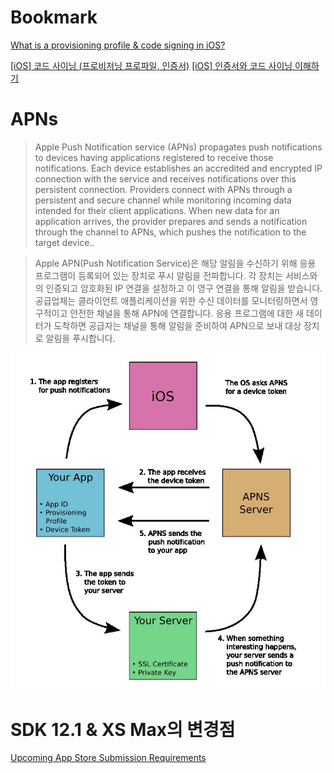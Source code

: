 # Bookmark

[What is a provisioning profile & code signing in iOS?](https://medium.com/@abhimuralidharan/what-is-a-provisioning-profile-in-ios-77987a7c54c2)

[[iOS] 코드 사이닝 (프로비저닝 프로파일, 인증서)](https://beankhan.tistory.com/115)
[[iOS] 인증서와 코드 사이닝 이해하기](http://la-stranger.blogspot.com/2014/04/ios.html)

# APNs

> Apple Push Notification service (APNs) propagates push notifications to devices having applications registered to receive those notifications. Each device establishes an accredited and encrypted IP connection with the service and receives notifications over this persistent connection. Providers connect with APNs through a persistent and secure channel while monitoring incoming data intended for their client applications. When new data for an application arrives, the provider prepares and sends a notification through the channel to APNs, which pushes the notification to the target device..

> Apple APN(Push Notification Service)은 해당 알림을 수신하기 위해 응용 프로그램이 등록되어 있는 장치로 푸시 알림을 전파합니다. 각 장치는 서비스와의 인증되고 암호화된 IP 연결을 설정하고 이 영구 연결을 통해 알림을 받습니다. 공급업체는 클라이언트 애플리케이션을 위한 수신 데이터를 모니터링하면서 영구적이고 안전한 채널을 통해 APN에 연결합니다. 응용 프로그램에 대한 새 데이터가 도착하면 공급자는 채널을 통해 알림을 준비하여 APN으로 보내 대상 장치로 알림을 푸시합니다.
> 
![iOS Push Notifications workflow](apns.jpg)

# SDK 12.1 & XS Max의 변경점

[Upcoming App Store Submission Requirements](https://developer.apple.com/news/?id=03202019a)